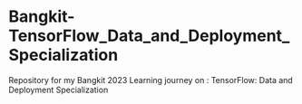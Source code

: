 # Bangkit-TensorFlow_Data_and_Deployment_Specialization
Repository for my Bangkit 2023 Learning journey on : TensorFlow: Data and Deployment Specialization
